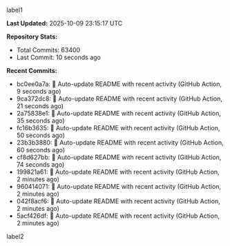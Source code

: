 
label1 
<!-- ACTIVITY_START -->
**Last Updated:** 2025-10-09 23:15:17 UTC

**Repository Stats:**
- Total Commits: 63400
- Last Commit: 10 seconds ago

**Recent Commits:**
- bc0ee0a7a: 🤖 Auto-update README with recent activity (GitHub Action, 9 seconds ago)
- 9ca372dc8: 🤖 Auto-update README with recent activity (GitHub Action, 21 seconds ago)
- 2a75838e1: 🤖 Auto-update README with recent activity (GitHub Action, 35 seconds ago)
- fc16b3635: 🤖 Auto-update README with recent activity (GitHub Action, 50 seconds ago)
- 23b3b3880: 🤖 Auto-update README with recent activity (GitHub Action, 60 seconds ago)
- cf8d627bb: 🤖 Auto-update README with recent activity (GitHub Action, 74 seconds ago)
- 199821a61: 🤖 Auto-update README with recent activity (GitHub Action, 2 minutes ago)
- 960414071: 🤖 Auto-update README with recent activity (GitHub Action, 2 minutes ago)
- 042f8acf6: 🤖 Auto-update README with recent activity (GitHub Action, 2 minutes ago)
- 5acf426df: 🤖 Auto-update README with recent activity (GitHub Action, 2 minutes ago)
<!-- ACTIVITY_END -->

label2
